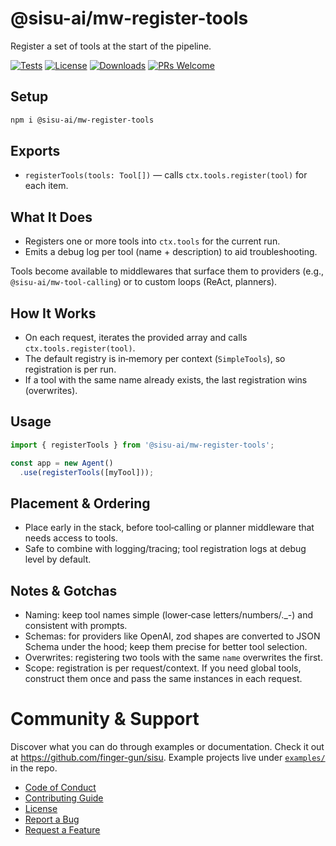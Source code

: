 # @sisu-ai/mw-register-tools

Register a set of tools at the start of the pipeline.

[![Tests](https://github.com/finger-gun/sisu/actions/workflows/tests.yml/badge.svg?branch=main)](https://github.com/finger-gun/sisu/actions/workflows/tests.yml)
[![License](https://img.shields.io/badge/license-Apache--2.0-blue)](https://github.com/finger-gun/sisu/blob/main/LICENSE)
[![Downloads](https://img.shields.io/npm/dm/%40sisu-ai%2Fmw-register-tools)](https://www.npmjs.com/package/@sisu-ai/mw-register-tools)
[![PRs Welcome](https://img.shields.io/badge/PRs-welcome-brightgreen.svg)](https://github.com/finger-gun/sisu/blob/main/CONTRIBUTING.md)

## Setup
```bash
npm i @sisu-ai/mw-register-tools
```

## Exports
- `registerTools(tools: Tool[])` — calls `ctx.tools.register(tool)` for each item.

## What It Does
- Registers one or more tools into `ctx.tools` for the current run.
- Emits a debug log per tool (name + description) to aid troubleshooting.

Tools become available to middlewares that surface them to providers (e.g., `@sisu-ai/mw-tool-calling`) or to custom loops (ReAct, planners).

## How It Works
- On each request, iterates the provided array and calls `ctx.tools.register(tool)`.
- The default registry is in‑memory per context (`SimpleTools`), so registration is per run.
- If a tool with the same name already exists, the last registration wins (overwrites).

## Usage
```ts
import { registerTools } from '@sisu-ai/mw-register-tools';

const app = new Agent()
  .use(registerTools([myTool]));
```

## Placement & Ordering
- Place early in the stack, before tool‑calling or planner middleware that needs access to tools.
- Safe to combine with logging/tracing; tool registration logs at debug level by default.

## Notes & Gotchas
- Naming: keep tool names simple (lower‑case letters/numbers/._-) and consistent with prompts.
- Schemas: for providers like OpenAI, zod shapes are converted to JSON Schema under the hood; keep them precise for better tool selection.
- Overwrites: registering two tools with the same `name` overwrites the first.
- Scope: registration is per request/context. If you need global tools, construct them once and pass the same instances in each request.

# Community & Support

Discover what you can do through examples or documentation. Check it out at https://github.com/finger-gun/sisu. Example projects live under [`examples/`](https://github.com/finger-gun/sisu/tree/main/examples) in the repo.

- [Code of Conduct](https://github.com/finger-gun/sisu/blob/main/CODE_OF_CONDUCT.md)
- [Contributing Guide](https://github.com/finger-gun/sisu/blob/main/CONTRIBUTING.md)
- [License](https://github.com/finger-gun/sisu/blob/main/LICENSE)
- [Report a Bug](https://github.com/finger-gun/sisu/issues/new?template=bug_report.md)
- [Request a Feature](https://github.com/finger-gun/sisu/issues/new?template=feature_request.md)
